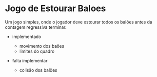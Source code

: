 # Jogo de Estourar Baloes

  Um jogo simples, onde o jogador deve estourar todos os balões antes da contagem regressiva terminar.

- implementado
  - movimento dos baões
  - limites do quadro
  
- falta implementar
  - colisão dos balões
